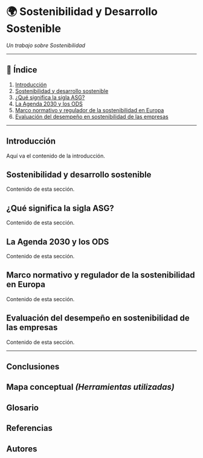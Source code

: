 # 🌍 **Sostenibilidad y Desarrollo Sostenible**
_Un trabajo sobre Sostenibilidad_

---

## 📑 Índice

1. [Introducción](#introducción)
2. [Sostenibilidad y desarrollo sostenible](#sostenibilidad-y-desarrollo-sostenible)
3. [¿Qué significa la sigla ASG?](#qué-significa-la-sigla-asg)
4. [La Agenda 2030 y los ODS](#la-agenda-2030-y-los-ods)
5. [Marco normativo y regulador de la sostenibilidad en Europa](#marco-normativo-y-regulador-de-la-sostenibilidad-en-europa)
6. [Evaluación del desempeño en sostenibilidad de las empresas](#evaluación-del-desempeño-en-sostenibilidad-de-las-empresas)

---

## Introducción
Aquí va el contenido de la introducción.

## Sostenibilidad y desarrollo sostenible
Contenido de esta sección.

## ¿Qué significa la sigla ASG?
Contenido de esta sección.

## La Agenda 2030 y los ODS
Contenido de esta sección.

## Marco normativo y regulador de la sostenibilidad en Europa
Contenido de esta sección.

## Evaluación del desempeño en sostenibilidad de las empresas
Contenido de esta sección.

---

## Conclusiones
## Mapa conceptual _(Herramientas utilizadas)_
## Glosario
## Referencias
## Autores
